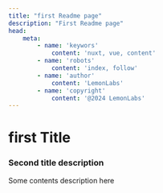 ```yaml
---
title: "first Readme page"
description: "First Readme page"
head:
    meta:
        - name: 'keywors'
            content: 'nuxt, vue, content'
        - name: 'robots'
            content: 'index, follow'
        - name: 'author'
            content: 'LemonLabs'
        - name: 'copyright'
            content: '@2024 LemonLabs'
---
```

# first Title

### Second title description
Some contents description here 